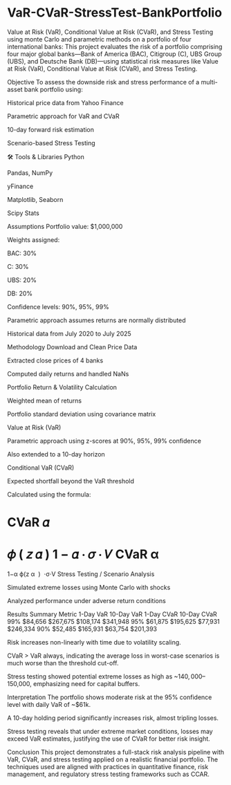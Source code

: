 # VaR-CVaR-StressTest-BankPortfolio
Value at Risk (VaR), Conditional Value at Risk (CVaR), and Stress Testing using monte Carlo and parametric methods on a portfolio of four international banks:
This project evaluates the risk of a portfolio comprising four major global banks—Bank of America (BAC), Citigroup (C), UBS Group (UBS), and Deutsche Bank (DB)—using statistical risk measures like Value at Risk (VaR), Conditional Value at Risk (CVaR), and Stress Testing.


 Objective
To assess the downside risk and stress performance of a multi-asset bank portfolio using:

Historical price data from Yahoo Finance

Parametric approach for VaR and CVaR

10-day forward risk estimation

Scenario-based Stress Testing

🛠 Tools & Libraries
Python

Pandas, NumPy

yFinance

Matplotlib, Seaborn

Scipy Stats

 Assumptions
Portfolio value: $1,000,000

Weights assigned:

BAC: 30%

C: 30%

UBS: 20%

DB: 20%

Confidence levels: 90%, 95%, 99%

Parametric approach assumes returns are normally distributed

Historical data from July 2020 to July 2025

 Methodology
Download and Clean Price Data

Extracted close prices of 4 banks

Computed daily returns and handled NaNs

Portfolio Return & Volatility Calculation

Weighted mean of returns

Portfolio standard deviation using covariance matrix

Value at Risk (VaR)

Parametric approach using z-scores at 90%, 95%, 99% confidence

Also extended to a 10-day horizon

Conditional VaR (CVaR)

Expected shortfall beyond the VaR threshold

Calculated using the formula:

CVaR
𝛼
=
𝜙
(
𝑧
𝛼
)
1
−
𝛼
⋅
𝜎
⋅
𝑉
CVaR 
α
​
 = 
1−α
ϕ(z 
α
​
 )
​
 ⋅σ⋅V
Stress Testing / Scenario Analysis

Simulated extreme losses using Monte Carlo with shocks

Analyzed performance under adverse return conditions

 Results Summary
Metric	1-Day VaR	10-Day VaR	1-Day CVaR	10-Day CVaR
99%	$84,656	$267,675	$108,174	$341,948
95%	$61,875	$195,625	$77,931	$246,334
90%	$52,485	$165,931	$63,754	$201,393

Risk increases non-linearly with time due to volatility scaling.

CVaR > VaR always, indicating the average loss in worst-case scenarios is much worse than the threshold cut-off.

Stress testing showed potential extreme losses as high as ~$140,000–$150,000, emphasizing need for capital buffers.

 Interpretation
The portfolio shows moderate risk at the 95% confidence level with daily VaR of ~$61k.

A 10-day holding period significantly increases risk, almost tripling losses.

Stress testing reveals that under extreme market conditions, losses may exceed VaR estimates, justifying the use of CVaR for better risk insight.

 Conclusion
This project demonstrates a full-stack risk analysis pipeline with VaR, CVaR, and stress testing applied on a realistic financial portfolio. The techniques used are aligned with practices in quantitative finance, risk management, and regulatory stress testing frameworks such as CCAR.

